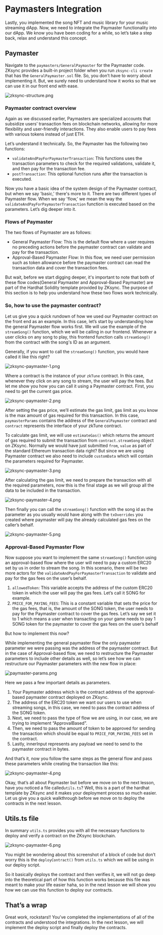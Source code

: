 # Paymasters Integration

Lastly, you implemented the song NFT and music library for your music streaming dApp. Now, we need to integrate the Paymaster functionality into our dApp. We know you have been coding for a while, so let’s take a step back, relax and understand this concept.

## Paymaster

Navigate to the `paymasters/GeneralPaymaster` for the Paymaster code. ZKsync provides a built-in project folder when you run `zksync-cli create` that has the `GeneralPaymaster.sol` file. So, you don’t have to worry about implementing it. But, we surely need to understand how it works so that we can use it in our front end with ease.

![zksync-structure.png](https://github.com/0xmetaschool/Learning-Projects/blob/main/assests_for_all/Zksync-assests/Lesson%205%20Paymasters%20Integration/zksync-structure.png?raw=true)

### Paymaster contract overview

Again as we discussed earlier, Paymasters are specialized accounts that subsidize users’ transaction fees on blockchain networks, allowing for more flexibility and user-friendly interactions. They also enable users to pay fees with various tokens instead of just ETH. 

Let’s understand it technically. So, the Paymaster has the following two functions:

- `validateAndPayForPaymasterTransaction`: This functions uses the transaction parameters to check for the required validations, validate it, and then pay for the transaction fee.
- `postTransaction`: This optional function runs after the transaction is executed.

Now you have a basic idea of the system design of the Paymaster contract, but when we say 'basic,' there's more to it. There are two different types of Paymaster flow. When we say 'flow,' we mean the way the `validateAndPayForPaymasterTransaction` function is executed based on the parameters. Let’s dig deeper into it.

### Flows of Paymaster

The two flows of Paymaster are as follows:

- General Paymaster Flow: This is the default flow where a user requires no preceding actions before the paymaster contract can validate and pay for the transaction.
- Approval-Based Paymaster Flow: In this flow, we need user permission such as token allowance before the paymaster contract can read the transaction data and cover the transaction fees.

But wait, before we start digging deeper, it's important to note that both of these flow codes(General Paymaster and Approval-Based Paymaster) are part of the Hardhat Solidity template provided by ZKsync. The purpose of this section is to help you understand how these two flows work technically.

### So, how to use the paymaster contract?

Let us give you a quick rundown of how we used our Paymaster contract on the front end as an example. In this case, let’s start by understanding how the general Paymaster flow works first. We will use the example of the `streamSong()` function, which we will be calling in our frontend. Whenever a user clicks on any song to play, this frontend function calls `streamSong()` from the contract with the song's ID as an argument.

Generally, if you want to call the `streamSong()` function, you would have called it like this right? 

![zksync-paymaster-1.png](https://github.com/0xmetaschool/Learning-Projects/blob/main/assests_for_all/Zksync-assests/Lesson%205%20Paymasters%20Integration/zksync-paymaster-1.png?raw=true)

Where a contract is the instance of your `zkTune` contract. In this case, whenever they click on any song to stream, the user will pay the fees. But let me show you how you can call it using a Paymaster contract. First, you need to get the current gas price.

![zksync-paymaster-2.png](https://github.com/0xmetaschool/Learning-Projects/blob/main/assests_for_all/Zksync-assests/Lesson%205%20Paymasters%20Integration/zksync-paymaster-2.png?raw=true)

After setting the gas price, we’ll estimate the gas limit, gas limit as you know is the max amount of gas required for this transaction. In this case, `paymasterParams` contains the address of the `GeneralPaymaster` contract and `contract` represents the interface of your zkTune contract.

To calculate gas limit, we will use `estimateGas()` which returns the amount of gas required to submit the transaction from `contract.streamSong` object on ZKsync. Normally we would have just submitted `from`, `value` as part of the standard Ethereum transaction data right? But since we are using Paymaster contract we also need to include `customData` which will contain the parameters required for Paymaster.

![zksync-paymaster-3.png](https://github.com/0xmetaschool/Learning-Projects/blob/main/assests_for_all/Zksync-assests/Lesson%205%20Paymasters%20Integration/zksync-paymaster-3.png?raw=true)

After calculating the gas limit, we need to prepare the transaction with all the required parameters, now this is the final stage as we will group all the data to be included in the transaction.

![zksync-paymaster-4.png](https://github.com/0xmetaschool/Learning-Projects/blob/main/assests_for_all/Zksync-assests/Lesson%205%20Paymasters%20Integration/zksync-paymaster-4.png?raw=true)

Then finally you can call the `streamSong()` function with the song id as the parameter as you usually would have along with the `txOverrides` you created where paymaster will pay the already calculated gas fees on the caller’s behalf.

![zksync-paymaster-5.png](https://github.com/0xmetaschool/Learning-Projects/blob/main/assests_for_all/Zksync-assests/Lesson%205%20Paymasters%20Integration/zksync-paymaster-5.png?raw=true)

### Approval-Based Paymaster Flow

Now suppose you want to implement the same `streamSong()` function using an approval-based flow where the user will need to pay a custom ERC20 set by us in order to stream the song. In this scenario, there will be two more actors for the `validateAndPayForPaymasterTransaction` to validate and pay for the gas fees on the user’s behalf.

1. `allowedToken`: This variable accepts the address of the custom ERC20 token in which the user will pay the gas fees. Let’s call it SONG for example.
2. `PRICE_FOR_PAYING_FEES`: This is a constant variable that sets the price for the gas fees, that is, the amount of the SONG token, the user needs to pay for the Paymaster contract to cover the gas fees. Let’s say we set it to 1 which means a user when transacting on your game needs to pay 1 SONG token for the paymaster to cover the gas fees on the user’s behalf

But how to implement this now?

While implementing the general paymaster flow the only paymaster parameter we were passing was the address of the paymaster contract. But in the case of Approval-based flow, we need to restructure the Paymaster parameters to include other details as well, so let’s see how we can restructure our Paymaster parameters with the new flow in place:

![paymaster-params.png](https://github.com/0xmetaschool/Learning-Projects/blob/main/assests_for_all/Zksync-assests/Lesson%205%20Paymasters%20Integration/paymaster-params.png?raw=true)

Here we pass a few important details as parameters.

1. Your Paymaster address which is the contract address of the approval-based paymaster contract deployed on ZKsync.
2. The address of the ERC20 token we want our users to use when streaming songs, in this case, we need to pass the contract address of the SONG token.
3. Next, we need to pass the type of flow we are using, in our case, we are trying to implement “ApprovalBased”.
4. Then, we need to pass the amount of token to be approved for sending the transaction which should be equal to `PRICE_FOR_PAYING_FEES` set in the contract.
5. Lastly, innerInput represents any payload we need to send to the paymaster contract in bytes.

And that’s it, now you follow the same steps as the general flow and pass these parameters while creating the transaction like this:

![zksync-paymaster-4.png](https://github.com/0xmetaschool/Learning-Projects/blob/main/assests_for_all/Zksync-assests/Lesson%205%20Paymasters%20Integration/zksync-paymaster-4.png?raw=true)

Okay, that’s all about Paymaster but before we move on to the next lesson, have you noticed a file called`utils.ts`? Well, this is a part of the hardhat template by ZKsync and it makes your deployment process so much easier. Let us give you a quick walkthrough before we move on to deploy the contracts in the next lesson.

## Utils.ts file

In summary `utils.ts` provides you with all the necessary functions to deploy and verify a contract on the ZKsync blockchain.

![zksync-paymaster-6.png](https://github.com/0xmetaschool/Learning-Projects/blob/main/assests_for_all/Zksync-assests/Lesson%205%20Paymasters%20Integration/zksync-paymaster-6.png?raw=true)

You might be wondering about this screenshot of a block of code but don’t worry this is the `deployContract()` from `utils.ts` which we will be using in our deploy script.

So it basically deploys the contract and then verifies it, we will not go deep into the theoretical part of how this function works because this file was meant to make your life easier haha, so in the next lesson we will show you how we can use this function to deploy our contracts.

## That’s a wrap

Great work, rockstars!! You’ve completed the implementations of all of the contracts and understood the integrations. In the next lesson, we will implement the deploy script and finally deploy the contracts.
